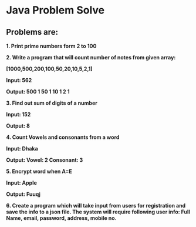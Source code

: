# Java Problem Solve

## Problems are:

**1. Print prime numbers form 2 to 100**

**2. Write a program that will count number of notes from given array:**

  **[1000,500,200,100,50,20,10,5,2,1]**

  **Input: 562**

**Output: 
500 1
50 1
10 1
2 1**

**3.  Find out sum of digits of a number**

**Input: 152**

**Output: 8**

**4. Count Vowels and consonants from a word**

**Input: Dhaka**

**Output:
Vowel: 2
Consonant: 3**

**5. Encrypt word when A=E**

**Input: Apple**

**Output: Fuuqj**

**6. Create a program which will take input from users for registration and save the info to a json file. The system will require following user info:
Full Name, email, password, address, mobile no.**
